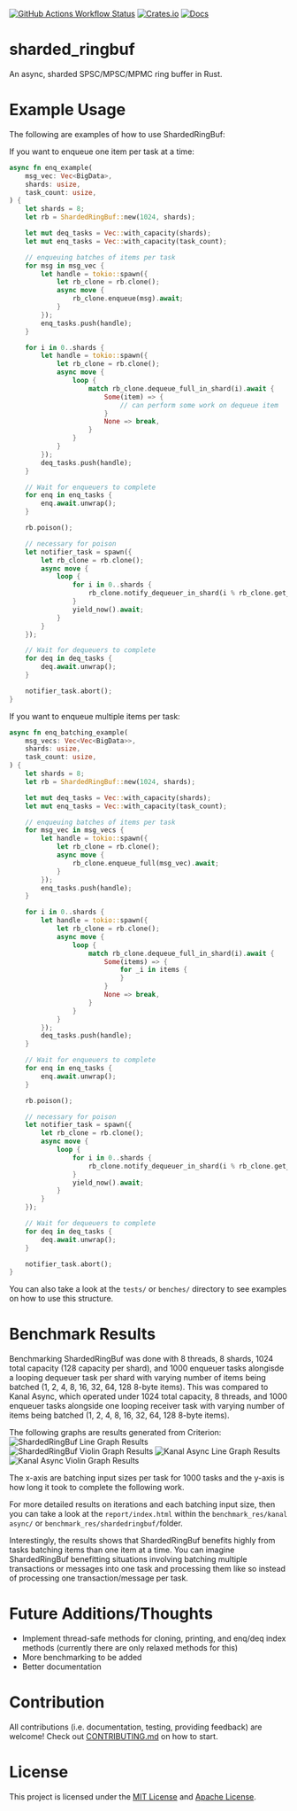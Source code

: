 [![GitHub Actions Workflow Status](https://img.shields.io/github/actions/workflow/status/asder8215/sharded_ringbuf/rust.yml?style=for-the-badge&logo=github)](https://github.com/asder8215/sharded_ringbuf)
[![Crates.io](https://img.shields.io/crates/v/sharded_ringbuf.svg?style=for-the-badge&logo=docsdotrs)](https://crates.io/crates/sharded_ringbuf)
[![Docs](https://img.shields.io/docsrs/sharded_ringbuf?style=for-the-badge&logo=rust)](https://docs.rs/sharded_ringbuf/latest/sharded_ringbuf/)

# sharded_ringbuf
An async, sharded SPSC/MPSC/MPMC ring buffer in Rust.

# Example Usage
The following are examples of how to use ShardedRingBuf:

If you want to enqueue one item per task at a time:
```rust
async fn enq_example(
    msg_vec: Vec<BigData>,
    shards: usize,
    task_count: usize,
) {
    let shards = 8;
    let rb = ShardedRingBuf::new(1024, shards);

    let mut deq_tasks = Vec::with_capacity(shards);
    let mut enq_tasks = Vec::with_capacity(task_count);

    // enqueuing batches of items per task 
    for msg in msg_vec {
        let handle = tokio::spawn({
            let rb_clone = rb.clone();
            async move {
                rb_clone.enqueue(msg).await;
            }
        });
        enq_tasks.push(handle);
    }

    for i in 0..shards {
        let handle = tokio::spawn({
            let rb_clone = rb.clone();
            async move {
                loop {
                    match rb_clone.dequeue_full_in_shard(i).await {
                        Some(item) => {
                            // can perform some work on dequeue item
                        }
                        None => break,
                    }
                }
            }
        });
        deq_tasks.push(handle);
    }

    // Wait for enqueuers to complete
    for enq in enq_tasks {
        enq.await.unwrap();
    }

    rb.poison();

    // necessary for poison
    let notifier_task = spawn({
        let rb_clone = rb.clone();
        async move {
            loop {
                for i in 0..shards {
                    rb_clone.notify_dequeuer_in_shard(i % rb_clone.get_num_of_shards());
                }
                yield_now().await;
            }
        }
    });

    // Wait for dequeuers to complete
    for deq in deq_tasks {
        deq.await.unwrap();
    }

    notifier_task.abort();
}
```

If you want to enqueue multiple items per task:
```rust
async fn enq_batching_example(
    msg_vecs: Vec<Vec<BigData>>,
    shards: usize,
    task_count: usize,
) {
    let shards = 8;
    let rb = ShardedRingBuf::new(1024, shards);

    let mut deq_tasks = Vec::with_capacity(shards);
    let mut enq_tasks = Vec::with_capacity(task_count);

    // enqueuing batches of items per task 
    for msg_vec in msg_vecs {
        let handle = tokio::spawn({
            let rb_clone = rb.clone();
            async move {
                rb_clone.enqueue_full(msg_vec).await;
            }
        });
        enq_tasks.push(handle);
    }

    for i in 0..shards {
        let handle = tokio::spawn({
            let rb_clone = rb.clone();
            async move {
                loop {
                    match rb_clone.dequeue_full_in_shard(i).await {
                        Some(items) => {
                            for _i in items {
                            }
                        }
                        None => break,
                    }
                }
            }
        });
        deq_tasks.push(handle);
    }

    // Wait for enqueuers to complete
    for enq in enq_tasks {
        enq.await.unwrap();
    }

    rb.poison();

    // necessary for poison
    let notifier_task = spawn({
        let rb_clone = rb.clone();
        async move {
            loop {
                for i in 0..shards {
                    rb_clone.notify_dequeuer_in_shard(i % rb_clone.get_num_of_shards());
                }
                yield_now().await;
            }
        }
    });

    // Wait for dequeuers to complete
    for deq in deq_tasks {
        deq.await.unwrap();
    }

    notifier_task.abort();
}
```
You can also take a look at the `tests/` or `benches/` directory to see examples on how to use this structure. 

# Benchmark Results
Benchmarking ShardedRingBuf was done with 8 threads, 8 shards, 1024 total capacity (128 capacity per shard), and 1000 enqueuer tasks alongisde a looping dequeuer task per shard with varying number of items being batched (1, 2, 4, 8, 16, 32, 64, 128 8-byte items). This was compared to Kanal Async, which operated under 1024 total capacity, 8 threads, and 1000 enqueuer tasks alongside one looping receiver task with varying number of items being batched (1, 2, 4, 8, 16, 32, 64, 128 8-byte items).

The following graphs are results generated from Criterion:
![ShardedRingBuf Line Graph Results](benchmark_res/srb_benches/shardedringbuf/report/lines.svg)
![ShardedRingBuf Violin Graph Results](benchmark_res/srb_benches/shardedringbuf/report/violin.svg)
![Kanal Async Line Graph Results](benchmark_res/kanal%20async/report/lines.svg)
![Kanal Async Violin Graph Results](benchmark_res/kanal%20async/report/violin.svg)

The x-axis are batching input sizes per task for 1000 tasks and the y-axis is how long it took to complete the following work.

For more detailed results on iterations and each batching input size, then you can take a look at the `report/index.html` within the `benchmark_res/kanal async/` or `benchmark_res/shardedringbuf/`folder.

Interestingly, the results shows that ShardedRingBuf benefits highly from tasks batching items than one item at a time. You can imagine ShardedRingBuf benefitting situations involving batching multiple transactions or messages into one task and processing them like so instead of processing one transaction/message per task. 

# Future Additions/Thoughts
* Implement thread-safe methods for cloning, printing, and enq/deq index methods (currently there are only relaxed methods for this)
* More benchmarking to be added
* Better documentation

# Contribution
All contributions (i.e. documentation, testing, providing feedback) are welcome! Check out [CONTRIBUTING.md](CONTRIBUTING.md) on how to start.

# License
This project is licensed under the [MIT License](LICENSE-MIT) and [Apache License](LICENSE-APACHE).
